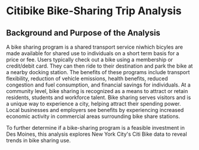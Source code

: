 # Citibike Bike-Sharing Trip Analysis

## Background and Purpose of the Analysis

A bike sharing program is a shared transport service niwhich bicyles are made available for shared use to individuals on a short term basis for a price or fee.  Users typically check out a bike using a membership or credit/debit card.  They can then ride to their destination and park the bike at a nearby docking station. The benefits of these programs include transport flexibility, reduction of vehicle emissions, health benefits, reduced congestion and fuel consumption, and financial savings for individuals.  At a community level, bike sharing is recognized as a means to attract or retain residents, students and workforce talent. Bike sharing serves visitors and is a unique way to experience a city, helping attract their spending power.   Local businesses and employers see benefits by experiencing increased economic activity in commercial areas surrounding bike share stations. 

To further determine if a bike-sharing program is a feasible investment in Des Moines, this analysis explores New York City's Citi Bike data to reveal trends in bike sharing use.
